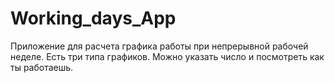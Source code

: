 # Working_days_App
Приложение для расчета графика работы при непрерывной рабочей неделе. Есть три типа графиков. Можно указать число и посмотреть как ты работаешь.
